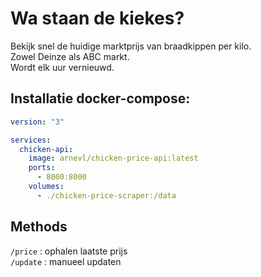 # Wa staan de kiekes?
Bekijk snel de huidige marktprijs van braadkippen per kilo.  
Zowel Deinze als ABC markt.  
Wordt elk uur vernieuwd.

## Installatie docker-compose:
```yaml
version: "3"

services:
  chicken-api:
    image: arnevl/chicken-price-api:latest
    ports:
      - 8000:8000
    volumes:
      - ./chicken-price-scraper:/data
```

## Methods
`/price` : ophalen laatste prijs  
`/update` : manueel updaten
